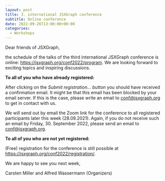```yaml
---
layout: post
title: 3. international JSXGraph conference 
subtitle: Online conference
date: 2022-09-26T13:00:00+00:00
categories:
  - Workshops
---
```

Dear friends of JSXGraph,

the schedule of the talks of the third international JSXGraph conference is online: <https://jsxgraph.org/conf2022/program>. We are looking forward to exciting topics and inspiring discussions.

**To all of you who have already registered:**

After clicking on the *Submit registration... button* you should have received a confirmation email.
It might be that this email has been blocked by your email server. If this is the case, please write an email to conf@jsxgraph.org to get in contact with us.

We will send out by email the Zoom link for the conference to all registered participants later this week (28.09.2021). 
Again, if you do not receive such an email by Friday, 30. September 2022, please send an email to conf@jsxgraph.org.

**To all of you who are not yet registered:**

(Free) registration for the conference is still possible at  <https://jsxgraph.org/conf2022/registration/>.

We are happy to see you next week,

Carsten Miller and Alfred Wassermann (Organizers)

